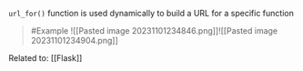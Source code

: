 `url_for()` function is used dynamically to build a URL for a specific function

>	#Example ![[Pasted image 20231101234846.png]]![[Pasted image 20231101234904.png]]

Related to: [[Flask]]